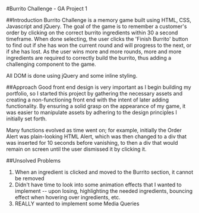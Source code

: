 #Burrito Challenge - GA Project 1

##Introduction
Burrito Challenge is a memory game built using HTML, CSS, Javascript and jQuery. 
The goal of the game is to remember a customer's order by clicking on the correct burrito ingredients within 30 a second timeframe.
When done selecting, the user clicks the 'Finish Burrito' button to find out if she has won the current round
and will progress to the next, or if she has lost. As the user wins more and more rounds, more and more ingredients are required to correctly build the burrito, thus adding a challenging
component to the game. 

All DOM is done using jQuery and some inline styling.

##Approach
Good front end design is very important as I begin building my portfolio, so I started this project by gathering the necessary assets
and creating a non-functioning front end with the intent of later adding functionality. By ensuring a solid grasp on the appearance of 
my game, it was easier to manipulate assets by adhering to the design principles I initially set forth. 

Many functions evolved as time went on; for example, initially the Order Alert was plain-looking HTML Alert, which was then changed to 
a div that was inserted for 10 seconds before vanishing, to then a div that would remain on screen until the user dismissed it by 
clicking it. 

##Unsolved Problems
1. When an ingredient is clicked and moved to the Burrito section, it cannot be removed
2. Didn't have time to look into some animation effects that I wanted to implement -- upon losing, highlighting the needed ingredients, bouncing effect when hovering over ingredients, etc.
3. REALLY wanted to implement some Media Queries


